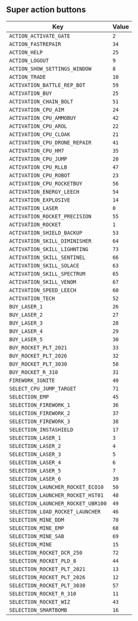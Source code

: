 ## Super action buttons

|Key|Value
|---|---
|`ACTION_ACTIVATE_GATE`|`2`
|`ACTION_FASTREPAIR`|`34`
|`ACTION_HELP`|`25`
|`ACTION_LOGOUT`|`9`
|`ACTION_SHOW_SETTINGS_WINDOW`|`8`
|`ACTION_TRADE`|`10`
|`ACTIVATION_BATTLE_REP_BOT`|`59`
|`ACTIVATION_BUY`|`25`
|`ACTIVATION_CHAIN_BOLT`|`51`
|`ACTIVATION_CPU_AIM`|`24`
|`ACTIVATION_CPU_AMMOBUY`|`42`
|`ACTIVATION_CPU_AROL`|`22`
|`ACTIVATION_CPU_CLOAK`|`21`
|`ACTIVATION_CPU_DRONE_REPAIR`|`41`
|`ACTIVATION_CPU_HM7`|`35`
|`ACTIVATION_CPU_JUMP`|`20`
|`ACTIVATION_CPU_RLLB`|`47`
|`ACTIVATION_CPU_ROBOT`|`23`
|`ACTIVATION_CPU_ROCKETBUY`|`56`
|`ACTIVATION_ENERGY_LEECH`|`54`
|`ACTIVATION_EXPLOSIVE`|`14`
|`ACTIVATION_LASER`|`0`
|`ACTIVATION_ROCKET_PRECISION`|`55`
|`ACTIVATION_ROCKET`|`1`
|`ACTIVATION_SHIELD_BACKUP`|`53`
|`ACTIVATION_SKILL_DIMINISHER`|`64`
|`ACTIVATION_SKILL_LIGHNTING`|`73`
|`ACTIVATION_SKILL_SENTINEL`|`66`
|`ACTIVATION_SKILL_SOLACE`|`63`
|`ACTIVATION_SKILL_SPECTRUM`|`65`
|`ACTIVATION_SKILL_VENOM`|`67`
|`ACTIVATION_SPEED_LEECH`|`60`
|`ACTIVATION_TECH`|`52`
|`BUY_LASER_1`|`26`
|`BUY_LASER_2`|`27`
|`BUY_LASER_3`|`28`
|`BUY_LASER_4`|`29`
|`BUY_LASER_5`|`30`
|`BUY_ROCKET_PLT_2021`|`33`
|`BUY_ROCKET_PLT_2026`|`32`
|`BUY_ROCKET_PLT_3030`|`58`
|`BUY_ROCKET_R_310`|`31`
|`FIREWORK_IGNITE`|`40`
|`SELECT_CPU_JUMP_TARGET`|`71`
|`SELECTION_EMP`|`45`
|`SELECTION_FIREWORK_1`|`36`
|`SELECTION_FIREWORK_2`|`37`
|`SELECTION_FIREWORK_3`|`38`
|`SELECTION_INSTASHIELD`|`17`
|`SELECTION_LASER_1`|`3`
|`SELECTION_LASER_2`|`4`
|`SELECTION_LASER_3`|`5`
|`SELECTION_LASER_4`|`6`
|`SELECTION_LASER_5`|`7`
|`SELECTION_LASER_6`|`39`
|`SELECTION_LAUNCHER_ROCKET_ECO10`|`50`
|`SELECTION_LAUNCHER_ROCKET_HST01`|`48`
|`SELECTION_LAUNCHER_ROCKET_UBR100`|`49`
|`SELECTION_LOAD_ROCKET_LAUNCHER`|`46`
|`SELECTION_MINE_DDM`|`70`
|`SELECTION_MINE_EMP`|`68`
|`SELECTION_MINE_SAB`|`69`
|`SELECTION_MINE`|`15`
|`SELECTION_ROCKET_DCR_250`|`72`
|`SELECTION_ROCKET_PLD_8`|`44`
|`SELECTION_ROCKET_PLT_2021`|`13`
|`SELECTION_ROCKET_PLT_2026`|`12`
|`SELECTION_ROCKET_PLT_3030`|`57`
|`SELECTION_ROCKET_R_310`|`11`
|`SELECTION_ROCKET_WIZ`|`43`
|`SELECTION_SMARTBOMB`|`16`
